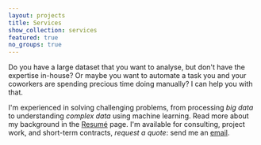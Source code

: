 ```yaml
---
layout: projects
title: Services
show_collection: services
featured: true
no_groups: true
---
```


Do you have a large dataset that you want to analyse, but don't have the expertise in-house? Or maybe you want to automate a task you and your coworkers are spending precious time doing manually? I can help you with that.

I'm experienced in solving challenging problems, from processing *big data* to understanding *complex data* using machine learning. Read more about my background in the [Resumé](/resume/) page. I'm available for consulting, project work, and short-term contracts, *request a quote*: send me an [email](mailto:olavurmortensen@gmail.com).

